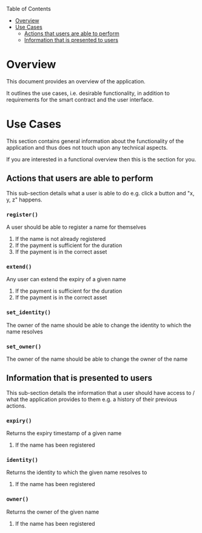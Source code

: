 Table of Contents
- [Overview](#overview)
- [Use Cases](#use-cases)
  - [Actions that users are able to perform](#actions-that-users-are-able-to-perform)
  - [Information that is presented to users](#information-that-is-presented-to-users)

# Overview

This document provides an overview of the application.

It outlines the use cases, i.e. desirable functionality, in addition to requirements for the smart contract and the user interface.

# Use Cases

This section contains general information about the functionality of the application and thus does not touch upon any technical aspects.

If you are interested in a functional overview then this is the section for you.

## Actions that users are able to perform

This sub-section details what a user is able to do e.g. click a button and "x, y, z" happens.

### `register()`

A user should be able to register a name for themselves

1. If the name is not already registered
2. If the payment is sufficient for the duration
3. If the payment is in the correct asset

### `extend()`

Any user can extend the expiry of a given name

1. If the payment is sufficient for the duration
2. If the payment is in the correct asset

### `set_identity()`

The owner of the name should be able to change the identity to which the name resolves

### `set_owner()`

The owner of the name should be able to change the owner of the name

## Information that is presented to users

This sub-section details the information that a user should have access to / what the application provides to them e.g. a history of their previous actions.

### `expiry()`

Returns the expiry timestamp of a given name

1. If the name has been registered

### `identity()`

Returns the identity to which the given name resolves to

1. If the name has been registered

### `owner()`

Returns the owner of the given name

1. If the name has been registered